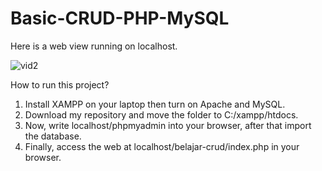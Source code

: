 # Basic-CRUD-PHP-MySQL
Here is a web view running on localhost.

![vid2](https://user-images.githubusercontent.com/66185022/105703821-c6a63f00-5f48-11eb-81d2-eee4b805243b.gif)

How to run this project?
1. Install XAMPP on your laptop then turn on Apache and MySQL.
2. Download my repository and move the folder to C:/xampp/htdocs.
3. Now, write localhost/phpmyadmin into your browser, after that import the database.
4. Finally, access the web at localhost/belajar-crud/index.php in your browser.
